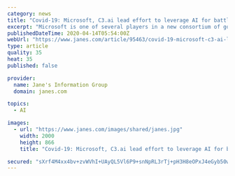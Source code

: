 ```yaml
---
category: news
title: "Covid-19: Microsoft, C3.ai lead effort to leverage AI for battling pandemic"
excerpt: "Microsoft is one of several players in a new consortium of government, private, and academic institutions created to leverage recent advances made in artificial intelligence (AI) to develop strategies and technological responses to help curb the spread of the coronavirus disease (Covid-19). Led by California-based software development firm C3 ..."
publishedDateTime: 2020-04-14T05:54:00Z
webUrl: "https://www.janes.com/article/95463/covid-19-microsoft-c3-ai-lead-effort-to-leverage-ai-for-battling-pandemic"
type: article
quality: 35
heat: 35
published: false

provider:
  name: Jane's Information Group
  domain: janes.com

topics:
  - AI

images:
  - url: "https://www.janes.com/images/shared/janes.jpg"
    width: 2000
    height: 866
    title: "Covid-19: Microsoft, C3.ai lead effort to leverage AI for battling pandemic"

secured: "sXrf4M4xx4bv+zvWVhI+UAyQL5Vl6P9+snNpRL3rTj+pH3H8eOPxJ4eGyb50wLdLBMP+X/uG72FAoTMbrTMi5g2Nee6cAMgnoey2N1K7isSHyyvIgAPDL35pcwWWOX9Wvzdw5lTjylDsPywCfunp1U7x4y7inC+GbPN1kUDr26K9hIhkJTj+M/gY9/ylJDL6qt+8iDS7LHuYtubY9E/j87kwcjxNBqygVCT419/zav7B2PXmH1zpfNkGUVQ+08kM1nATu0XCszT+jOlELjutpOzvB1zv6FgN33coU/tThAtchcoDLE9zl+R6kPaFqQ+m;+wbNwEv6bqqR2zsadTa7eQ=="
---
```


